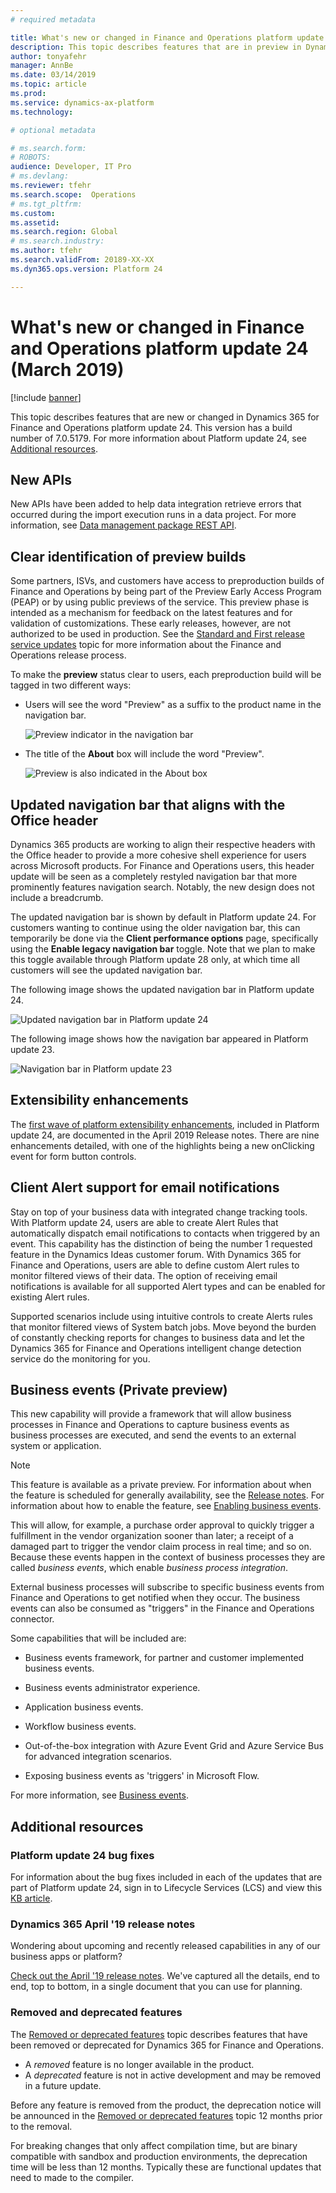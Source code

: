 ```yaml
---
# required metadata

title: What's new or changed in Finance and Operations platform update 24 (March 2019)
description: This topic describes features that are in preview in Dynamics 365 for Finance and Operation platform update 24 (March 2019). 
author: tonyafehr
manager: AnnBe
ms.date: 03/14/2019
ms.topic: article
ms.prod: 
ms.service: dynamics-ax-platform
ms.technology: 

# optional metadata

# ms.search.form: 
# ROBOTS: 
audience: Developer, IT Pro
# ms.devlang: 
ms.reviewer: tfehr
ms.search.scope:  Operations
# ms.tgt_pltfrm: 
ms.custom: 
ms.assetid:
ms.search.region: Global
# ms.search.industry: 
ms.author: tfehr
ms.search.validFrom: 20189-XX-XX
ms.dyn365.ops.version: Platform 24

---
```

# What's new or changed in Finance and Operations platform update 24 (March 2019)

[!include [banner](../includes/banner.md)]

This topic describes features that are new or changed in Dynamics 365 for Finance and Operations platform update 24. This version has a build number of 7.0.5179. For more information about Platform update 24, see [Additional resources](whats-new-platform-update-24.md#additional-resources).

## New APIs

New APIs have been added to help data integration retrieve errors that occurred during the import execution runs in a data project. For more information, see [Data management package REST API](../../dev-itpro/data-entities/data-management-api.md).

## Clear identification of preview builds
Some partners, ISVs, and customers have access to preproduction builds of Finance and Operations by being part of the Preview Early Access Program (PEAP) or by using public previews of the service. This preview phase is intended as a mechanism for feedback on the latest features and for validation of customizations. These early releases, however, are not authorized to be used in production. See the [Standard and First release service updates](public-preview-releases.md) topic for more information about the Finance and Operations release process.

To make the **preview** status clear to users, each preproduction build will be tagged in two different ways: 

- Users will see the word "Preview" as a suffix to the product name in the navigation bar.  

    ![Preview indicator in the navigation bar](media/previewCallout.png  "Preview indicator in the navigation bar")  

- The title of the **About** box will include the word "Preview". 

    ![Preview is also indicated in the About box](media/previewAboutBox.png  "Preview is also indicated in the About box")
    

## Updated navigation bar that aligns with the Office header
Dynamics 365 products are working to align their respective headers with the Office header to provide a more cohesive shell experience for users across Microsoft products. For Finance and Operations users, this header update will be seen as a completely restyled navigation bar that more prominently features navigation search. Notably, the new design does not include a breadcrumb.

The updated navigation bar is shown by default in Platform update 24. For customers wanting to continue using the older navigation bar, this can temporarily be done via the **Client performance options** page, specifically using the **Enable legacy navigation bar** toggle. Note that we plan to make this toggle available through Platform update 28 only, at which time all customers will see the updated navigation bar.  

The following image shows the updated navigation bar in Platform update 24.

![Updated navigation bar in Platform update 24](media/updatedNavBar.png  "Updated navigation bar in Platform update 24")

The following image shows how the navigation bar appeared in Platform update 23.

![Navigation bar in Platform update 23](media/existingNavBar.png  "Navigation bar in Platform update 23")

## Extensibility enhancements

The [first wave of platform extensibility enhancements](https://docs.microsoft.com/business-applications-release-notes/April19/dynamics365-finance-operations/platform-extensibility), included in Platform update 24, are documented in the April 2019 Release notes. There are nine enhancements detailed, with one of the highlights being a new onClicking event for form button controls.

## Client Alert support for email notifications
Stay on top of your business data with integrated change tracking tools.  With Platform update 24, users are able to create Alert Rules that automatically dispatch email notifications to contacts when triggered by an event.  This capability has the distinction of being the number 1 requested feature in the Dynamics Ideas customer forum.  With Dynamics 365 for Finance and Operations, users are able to define custom Alert rules to monitor filtered views of their data.  The option of receiving email notifications is available for all supported Alert types and can be enabled for existing Alert rules.  

Supported scenarios include using intuitive controls to create Alerts rules that monitor filtered views of System batch jobs.  Move beyond the burden of constantly checking reports for changes to business data and let the Dynamics 365 for Finance and Operations intelligent change detection service do the monitoring for you.

## Business events (Private preview)
This new capability will provide a framework that will allow business processes in Finance and Operations to capture business events as business processes are executed, and send the events to an external system or application.

> [!Note]
> This feature is available as a private preview. For information about when the feature is scheduled for generally availability, see the [Release notes](https://docs.microsoft.com/business-applications-release-notes/April19/dynamics365-finance-operations/planned-features). For information about how to enable the feature, see [Enabling business events](../../dev-itpro/business-events/home-page.md#enabling-business-events).

This will allow, for example, a purchase order approval to quickly trigger a fulfillment in the vendor organization sooner than later; a receipt of a damaged part to trigger the vendor claim process in real time; and so on. Because these events happen in the context of business processes they are called *business events*, which enable *business process integration*.

External business processes will subscribe to specific business events from Finance and Operations to get notified when they occur. The business events can also be consumed as "triggers" in the Finance and Operations connector.

Some capabilities that will be included are:

-   Business events framework, for partner and customer implemented business events.

-   Business events administrator experience.

-   Application business events.

-   Workflow business events.

-   Out-of-the-box integration with Azure Event Grid and Azure Service Bus for
    advanced integration scenarios.

-   Exposing business events as 'triggers' in Microsoft Flow.

For more information, see [Business events](../../dev-itpro/business-events/home-page.md).

## Additional resources
### Platform update 24 bug fixes

For information about the bug fixes included in each of the updates that are part of Platform update 24, sign in to Lifecycle Services (LCS) and view this [KB article](https://fix.lcs.dynamics.com/Issue/Details?bugId=287129&qc=6daf0a1b735f67d827cf6f643a2ef482dc0d66a220ce23ba6f3cba32ece56015).

### Dynamics 365 April '19 release notes

Wondering about upcoming and recently released capabilities in any of our business apps or platform?

[Check out the April '19 release notes](https://docs.microsoft.com/en-us/business-applications-release-notes/April19/index). We've captured all the details, end to end, top to bottom, in a single document that you can use for planning.

### Removed and deprecated features
The [Removed or deprecated features](../../dev-itpro/migration-upgrade/deprecated-features.md) topic describes features that have been removed or deprecated for Dynamics 365 for Finance and Operations.

- A *removed* feature is no longer available in the product.
- A *deprecated* feature is not in active development and may be removed in a future update.

Before any feature is removed from the product, the deprecation notice will be announced in the [Removed or deprecated features](../../dev-itpro/migration-upgrade/deprecated-features.md) topic 12 months prior to the removal.

For breaking changes that only affect compilation time, but are binary compatible with sandbox and production environments, the deprecation time will be less than 12 months. Typically these are functional updates that need to made to the compiler.


